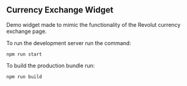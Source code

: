 ## Currency Exchange Widget

Demo widget made to mimic the functionality of the Revolut currency exchange page.

To run the development server run the command:

```
npm run start
```

To build the production bundle run:

```
npm run build
```